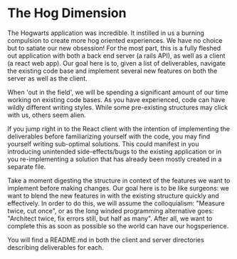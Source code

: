 # The Hog Dimension

The Hogwarts application was incredible. It instilled in us a burning compulsion to create more hog oriented experiences. We have no choice but to satiate our new obsession! For the most part, this is a fully fleshed out application with both a back end server (a rails API), as well as a client (a react web app). Our goal here is to, given a list of deliverables, navigate the existing code base and implement several new features on both the server as well as the client.

When 'out in the field', we will be spending a significant amount of our time working on existing code bases. As you have experienced, code can have wildly different writing styles. While some pre-existing structures may click with us, others seem alien.

If you jump right in to the React client with the intention of implementing the deliverables before familiarizing yourself with the code, you may find yourself writing sub-optimal solutions. This could manifest in you introducing unintended side-effects/bugs to the existing application or in you re-implementing a solution that has already been mostly created in a separate file.

Take a moment digesting the structure in context of the features we want to implement before making changes. Our goal here is to be like surgeons: we want to blend the new features in with the existing structure quickly and effectively. In order to do this, we will assume the colloquialism: "Measure twice, cut once", or as the long winded programming alternative goes: "Architect twice, fix errors still, but half as many". After all, we want to complete this as soon as possible so the world can have our hogsperience.

You will find a README.md in both the client and server directories describing deliverables for each.
